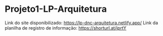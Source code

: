 ﻿# Projeto1-LP-Arquitetura

 Link do site disponibilizado: https://lp-dnc-arquitetura.netlify.app/
 Link da planilha de registro de informação: https://shorturl.at/jprtY
